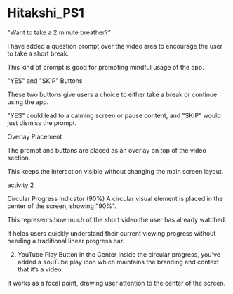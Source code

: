 # Hitakshi_PS1

"Want to take a 2 minute breather?" 

I have added a question prompt over the video area to encourage the user to take a short break.

This kind of prompt is good for promoting mindful usage of the app.

"YES" and "SKIP" Buttons

These two buttons give users a choice to either take a break or continue using the app.

"YES" could lead to a calming screen or pause content, and "SKIP" would just dismiss the prompt.

Overlay Placement

The prompt and buttons are placed as an overlay on top of the video section.

This keeps the interaction visible without changing the main screen layout.



activity 2 

 Circular Progress Indicator (90%)
A circular visual element is placed in the center of the screen, showing "90%".

This represents how much of the short video the user has already watched.

It helps users quickly understand their current viewing progress without needing a traditional linear progress bar.

2. YouTube Play Button in the Center
Inside the circular progress, you've added a YouTube play icon which maintains the branding and context that it’s a video.

It works as a focal point, drawing user attention to the center of the screen.



